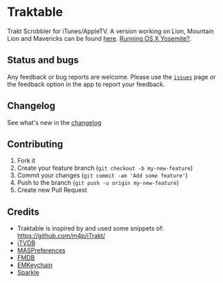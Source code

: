 Traktable
========

Trakt Scrobbler for iTunes/AppleTV. A version working on Lion, Mountain Lion and Mavericks can be found [here](http://w3f.nl/traktable/). [Running OS X Yosemite?](https://github.com/yo-han/Traktable/releases/tag/0.6-alpha1).
      
## Status and bugs

Any feedback or bug reports are welcome. Please use the [`issues`](https://github.com/yo-han/Traktable/issues) page or the feedback option in the app to report your feedback.

## Changelog

See what's new in the [changelog](https://github.com/yo-han/Traktable/wiki/Changelog)

## Contributing

1. Fork it
2. Create your feature branch (`git checkout -b my-new-feature`)
3. Commit your changes (`git commit -am 'Add some feature'`)
4. Push to the branch (`git push -u origin my-new-feature`)
5. Create new Pull Request

## Credits

* Traktable is inspired by and used some snippets of: https://github.com/m4p/iTrakt/
* [iTVDB](https://github.com/kevintuhumury/itvdb)
* [MASPreferences](https://github.com/shpakovski/MASPreferences)
* [FMDB](https://github.com/ccgus/fmdb)
* [EMKeychain](http://extendmac.com/EMKeychain/)
* [Sparkle](https://github.com/andymatuschak/Sparkle)
